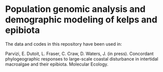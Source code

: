 # Population genomic analysis and demographic modeling of kelps and epibiota

The data and codes in this repository have been used in:

Parvizi, E. Dutoit, L. Fraser, C. Craw, D. Waters, J. (in press). Concordant phylogeographic responses to large-scale coastal disturbance in intertidal macroalgae and their epibiota. Molecular Ecology.

